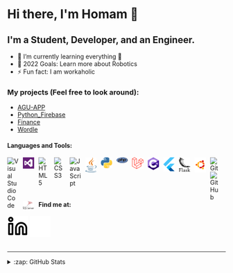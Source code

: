 
# Hi there, I'm Homam 👋 

## I'm a Student, Developer, and an Engineer.

- 🌱 I’m currently learning everything 🤣
- 🥅 2022 Goals: Learn more about Robotics 
- ⚡ Fun fact: I am workaholic

### My projects (Feel free to look around):
- [AGU-APP][flutter]
- [Python_Firebase][python]
- [Finance][flask]
- [Wordle][wordle]

#### Languages and Tools:

<img align="left" alt="Visual Studio Code" width="26px" src="https://cdn.jsdelivr.net/gh/devicons/devicon/icons/vscode/vscode-original.svg" style="padding-right:10px;"/>
<img align="left" alt="Visual Studio" width="26px" src="./img/vs.svg" style="padding-right:10px;"/>
<img align="left" alt="HTML5" width="26px" src="https://cdn.jsdelivr.net/gh/devicons/devicon/icons/html5/html5-original.svg" style="padding-right:10px;"/>
<img align="left" alt="CSS3" width="26px" src="https://cdn.jsdelivr.net/gh/devicons/devicon/icons/css3/css3-original.svg" style="padding-right:10px;"/>
<img align="left" alt="JavaScript" width="26px" src="https://cdn.jsdelivr.net/gh/devicons/devicon/icons/javascript/javascript-original.svg" style="padding-right:10px;"/>
<img align="left" alt="Java" width="26px" src="./img/java.svg" style="padding-right:10px;"/>
<img align="left" alt="Python" width="26px" src="./img/python.svg" style="padding-right:10px;"/>
<img align="left" alt="PHP" width="26px" src="./img/php.svg" style="padding-right:10px;"/>
<img align="left" alt="Laravel" width="26px" src="./img/laravel.svg" style="padding-right:10px;"/>
<img align="left" alt="C#" width="26px" src="./img/c-sharp.svg" style="padding-right:10px;"/>
<img align="left" alt="Flutter" width="26px" src="./img/Flutter.svg" style="padding-right:10px;"/>
<img align="left" alt="Flask" width="26px" src="./img/flask.svg" style="padding-right:10px;"/>
<img align="left" alt="Ubuntu" width="26px" src="./img/ubuntu.svg" style="padding-right:10px;"/>
<img align="left" alt="Git" width="26px" src="https://cdn.jsdelivr.net/gh/devicons/devicon/icons/git/git-original.svg" style="padding-right:10px;"/>
<img align="left" alt="GitHub" width="26px" src="https://user-images.githubusercontent.com/3369400/139447912-e0f43f33-6d9f-45f8-be46-2df5bbc91289.png" style="padding-right:10px;"/>
<img align="left" alt="MSSQL" width="26px" src="./img/mssql.svg" style="padding-right:10px;"/>
<br/>

#### Find me at:

[![linkedin](./img/linkedin-light.svg)](https://linkedin.com/in/homam-abosaleh#gh-light-mode-only)
[![linkedin](./img/linkedin-dark.svg)](https://linkedin.com/in/homam-abosaleh#gh-dark-mode-only)
<br />
<br />

---

<details>
  <summary>:zap: GitHub Stats</summary>

  <img align="left" alt="HomamAbolsaeh's GitHub Stats" src="https://github-readme-stats.vercel.app/api?username=HomamAbosaleh&show_icons=true&hide_border=false&title_color=ff652f&icon_color=FFE400&bg_color=09131B&text_color=ffffff&border_color=0c1a25" />

</details>

[linkedin]: www.linkedin.com/in/homam-abosaleh
[flutter]: https://github.com/HomamAbosaleh/AGU-App
[python]: https://github.com/HomamAbosaleh/Python_Firebase
[flask]: https://github.com/HomamAbosaleh/Finance
[wordle]: https://github.com/HomamAbosaleh/wordle

